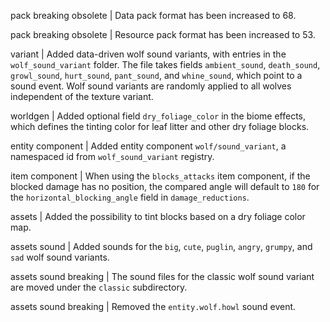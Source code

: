 pack breaking obsolete | Data pack format has been increased to 68.

pack breaking obsolete | Resource pack format has been increased to 53.

variant | Added data-driven wolf sound variants, with entries in the `wolf_sound_variant` folder. The file takes fields `ambient_sound`, `death_sound`, `growl_sound`, `hurt_sound`, `pant_sound`, and `whine_sound`, which point to a sound event. Wolf sound variants are randomly applied to all wolves independent of the texture variant.

worldgen | Added optional field `dry_foliage_color` in the biome effects, which defines the tinting color for leaf litter and other dry foliage blocks.

entity component | Added entity component `wolf/sound_variant`, a namespaced id from `wolf_sound_variant` registry.

item component | When using the `blocks_attacks` item component, if the blocked damage has no position, the compared angle will default to `180` for the `horizontal_blocking_angle` field in `damage_reductions`.

assets | Added the possibility to tint blocks based on a dry foliage color map.

assets sound | Added sounds for the `big`, `cute`, `puglin`, `angry`, `grumpy`, and `sad` wolf sound variants.

assets sound breaking | The sound files for the classic wolf sound variant are moved under the `classic` subdirectory.

assets sound breaking | Removed the `entity.wolf.howl` sound event.
